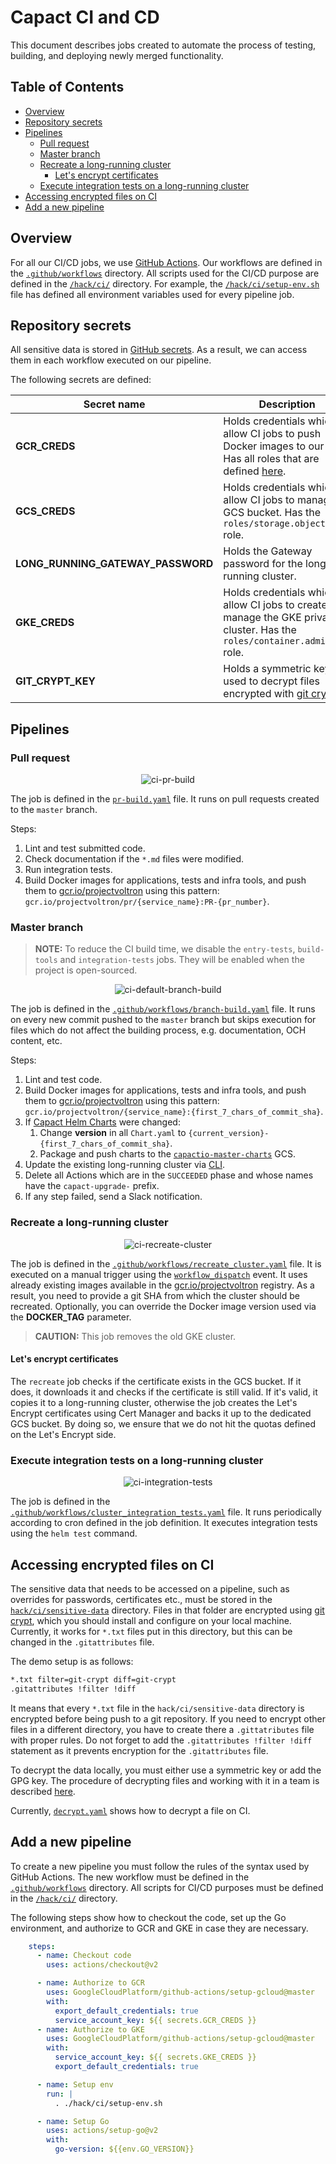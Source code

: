 #  Capact CI and CD

This document describes jobs created to automate the process of testing, building, and deploying newly merged functionality.

##  Table of Contents

<!-- toc -->

- [Overview](#overview)
- [Repository secrets](#repository-secrets)
- [Pipelines](#pipelines)
  * [Pull request](#pull-request)
  * [Master branch](#master-branch)
  * [Recreate a long-running cluster](#recreate-a-long-running-cluster)
    + [Let's encrypt certificates](#lets-encrypt-certificates)
  * [Execute integration tests on a long-running cluster](#execute-integration-tests-on-a-long-running-cluster)
- [Accessing encrypted files on CI](#accessing-encrypted-files-on-ci)
- [Add a new pipeline](#add-a-new-pipeline)

<!-- tocstop -->

##  Overview

For all our CI/CD jobs, we use [GitHub Actions](https://docs.github.com/en/free-pro-team@latest/actions). Our workflows are defined in the [`.github/workflows`](../.github/workflows) directory. All scripts used for the CI/CD purpose are defined in the [`/hack/ci/`](../hack/ci) directory. For example, the [`/hack/ci/setup-env.sh`](../hack/ci/setup-env.sh) file has defined all environment variables used for every pipeline job.

##  Repository secrets

All sensitive data is stored in [GitHub secrets](https://docs.github.com/en/free-pro-team@latest/actions/reference/encrypted-secrets). As a result, we can access them in each workflow executed on our pipeline.

The following secrets are defined:

| Secret name                       | Description                                                                                                                                                                                           |
|-----------------------------------|-------------------------------------------------------------------------------------------------------------------------------------------------------------------------------------------------------|
| **GCR_CREDS**                     | Holds credentials which allow CI jobs to push Docker images to our GCR. Has all roles that are defined [here](https://cloud.google.com/container-registry/docs/access-control#permissions_and_roles). |
| **GCS_CREDS**                     | Holds credentials which allow CI jobs to manage GCS bucket. Has the `roles/storage.objectAdmin` role.                                                                                                 |
| **LONG_RUNNING_GATEWAY_PASSWORD** | Holds the Gateway password for the long-running cluster.                                                                                                                                                  |
| **GKE_CREDS**                     | Holds credentials which allow CI jobs to create and manage the GKE private cluster. Has the `roles/container.admin` role.                                                                             |
| **GIT_CRYPT_KEY**                 | Holds a symmetric key used to decrypt files encrypted with [git crypt](https://github.com/AGWA/git-crypt).                                                                                            |

##  Pipelines

###  Pull request

<p align="center"><img alt="ci-pr-build" src="./assets/ci-pr-build.svg" /></p>

The job is defined in the [`pr-build.yaml`](../.github/workflows/pr-build.yaml) file. It runs on pull requests created to the `master` branch.

Steps:

1. Lint and test submitted code.
1. Check documentation if the `*.md` files were modified. 
1. Run integration tests.
1. Build Docker images for applications, tests and infra tools, and push them to [gcr.io/projectvoltron](https://gcr.io/projectvoltron) using this pattern: `gcr.io/projectvoltron/pr/{service_name}:PR-{pr_number}`.

###  Master branch

> **NOTE:** To reduce the CI build time, we disable the `entry-tests`, `build-tools` and `integration-tests` jobs. They will be enabled when the project is open-sourced.

<p align="center"><img alt="ci-default-branch-build" src="./assets/ci-default-branch-build.svg" /></p>

The job is defined in the [`.github/workflows/branch-build.yaml`](../.github/workflows/branch-build.yaml) file. It runs on every new commit pushed to the `master` branch but skips execution for files which do not affect the building process, e.g. documentation, OCH content, etc.

Steps:

1. Lint and test code.
1. Build Docker images for applications, tests and infra tools, and push them to [gcr.io/projectvoltron](https://gcr.io/projectvoltron) using this pattern: `gcr.io/projectvoltron/{service_name}:{first_7_chars_of_commit_sha}`.
1. If [Capact Helm Charts](../deploy/kubernetes/charts) were changed:
   1. Change **version** in all `Chart.yaml` to `{current_version}-{first_7_chars_of_commit_sha}`.
   1. Package and push charts to the [`capactio-master-charts`](https://storage.googleapis.com/capactio-master-charts) GCS.   
1. Update the existing long-running cluster via [CLI](../cmd/ocftool/docs/ocftool_upgrade.md).
1. Delete all Actions which are in the `SUCCEEDED` phase and whose names have the `capact-upgrade-` prefix. 
1. If any step failed, send a Slack notification.

###  Recreate a long-running cluster

<p align="center"><img alt="ci-recreate-cluster" src="./assets/ci-recreate-cluster.svg" /></p>

The job is defined in the [`.github/workflows/recreate_cluster.yaml`](../.github/workflows/recreate_cluster.yaml) file. It is executed on a manual trigger using the [`workflow_dispatch`](https://github.blog/changelog/2020-07-06-github-actions-manual-triggers-with-workflow_dispatch/) event. It uses already existing images available in the [gcr.io/projectvoltron](https://gcr.io/projectvoltron) registry. As a result, you need to provide a git SHA from which the cluster should be recreated. Optionally, you can override the Docker image version used via the **DOCKER_TAG** parameter.

> **CAUTION:** This job removes the old GKE cluster.

####  Let's encrypt certificates

The `recreate` job checks if the certificate exists in the GCS bucket. If it does, it downloads it and checks if the certificate is still valid. If it's valid, it copies it to a long-running cluster, otherwise the job creates the Let's Encrypt certificates using Cert Manager and backs it up to the dedicated GCS bucket. By doing so, we ensure that we do not hit the quotas defined on the Let's Encrypt side.

###  Execute integration tests on a long-running cluster

<p align="center"><img alt="ci-integration-tests" src="./assets/ci-integration-tests.svg" /></p>

The job is defined in the [`.github/workflows/cluster_integration_tests.yaml`](../.github/workflows/cluster_integration_tests.yaml) file. It runs periodically according to cron defined in the job definition. It executes integration tests using the `helm test` command.

##  Accessing encrypted files on CI

The sensitive data that needs to be accessed on a pipeline, such as overrides for passwords, certificates etc., must be stored in the [`hack/ci/sensitive-data`](../hack/ci/sensitive-data) directory. Files in that folder are encrypted using [git crypt](https://github.com/AGWA/git-crypt), which you should install and configure on your local machine. Currently, it works for `*.txt` files put in this directory, but this can be changed in the `.gitattributes` file.

The demo setup is as follows:

```bash
*.txt filter=git-crypt diff=git-crypt
.gitattributes !filter !diff
```

It means that every `*.txt` file in the `hack/ci/sensitive-data` directory is encrypted before being push to a git repository. If you need to encrypt other files in a different directory, you have to create there a `.gittatributes` file with proper rules. Do not forget to add the `.gitattributes !filter !diff` statement as it prevents encryption for the `.gitattributes` file.

To decrypt the data locally, you must either use a symmetric key or add the GPG key. The procedure of decrypting files and working with it in a team is described [here](https://buddy.works/guides/git-crypt#working-in-team-with-git-crypt).

Currently, [`decrypt.yaml`](../.github/workflows/decrypt.yaml) shows how to decrypt a file on CI.

##  Add a new pipeline

To create a new pipeline you must follow the rules of the syntax used by GitHub Actions. The new workflow must be defined in the [`.github/workflows`](../.github/workflows) directory. All scripts for CI/CD purposes must be defined in the [`/hack/ci/`](../hack/ci) directory.

The following steps show how to checkout the code, set up the Go environment, and authorize to GCR and GKE in case they are necessary.

```yaml
    steps:    
      - name: Checkout code
        uses: actions/checkout@v2

      - name: Authorize to GCR
        uses: GoogleCloudPlatform/github-actions/setup-gcloud@master
        with:
          export_default_credentials: true
          service_account_key: ${{ secrets.GCR_CREDS }}
      - name: Authorize to GKE
        uses: GoogleCloudPlatform/github-actions/setup-gcloud@master
        with:
          service_account_key: ${{ secrets.GKE_CREDS }}
          export_default_credentials: true

      - name: Setup env
        run: |
          . ./hack/ci/setup-env.sh

      - name: Setup Go
        uses: actions/setup-go@v2
        with:
          go-version: ${{env.GO_VERSION}}
```
